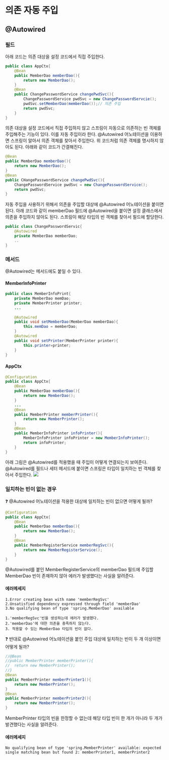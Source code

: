 # 의존 자동 주입
## @Autowired
### 필드
아래 코드는 의존 대상을 설정 코드에서 직접 주입한다. 
```java
public class AppCtx{
	@Bean
    public MemberDao memberDao(){
    	return new MemberDao();
    }
    @Bean
    public ChangePasswordService changePwdSvc(){
    	ChangePasswordService pwdSvc = new ChangePasswordServcie();
        pwdSvc.setMemberDao(memberDao());// 의존 주입
        return pwdSvc;
    }
}
```
의존 대상을 설정 코드에서 직접 주입하지 않고 스프링이 자동으로 의존하는 빈 객체를 주입해주는 기능이 있다. 이를 자동 주입이라 한다.
@Autowired 어노테이션을 이용하면 스프링이 알아서 의존 객체를 찾아서 주입한다. 위 코드처럼 의존 객체를 명시하지 않아도 된다. 아래와 같이 코드가 간결해진다.
```java
@Bean
public MemberDao memberDao(){
	return new MemberDao();
}
@Bean
public CHangePasswordService changePwdSvc(){
	ChangePasswordService pwdSvc = new ChangePasswordService();
    return pwdSvc;
}	
```
자동 주입을 사용하기 위해서 의존을 주입할 대상에 @Autowired 어노테이션을 붙이면 된다. 아래 코드와 같이 memberDao 필드에 @Autowired을 붙이면 설정 클래스에서 의존을 주입하지 않아도 된다. 스프링이 해당 타입의 빈 객체를 찾아서 필드에 할당한다. 
```java
public class ChangePasswordServic{
	@Autowired
    private MemberDao memberDao;
    ..
}
```
### 메서드
@Autowired는 메서드에도 붙일 수 있다. 
#### MemberInfoPrinter
```java
public class MemberInfoPrint{
	private MemberDao memDao;
    private MemberPrinter printer;
    ...
    
    @Autowired
    public void setMemberDao(MemberDao memberDao){
    	this.memDao = memberDao;
    }
    @Autowired
    public void setPrinter(MemberPrinter printer){
    	this.printer=printer;
    }
}
```
#### AppCtx
```java
@Configuration
public class AppCtx{
	@Bean
    public MemberDao memberDao(){
    	return new MemberDao();
    }	
    ...
    @Bean
    public MemberPrinter memberPrinter(){
    	return new MemberPrinter();
    }
    @Bean
    public MemberInfoPrinter infoPrinter(){
    	MemberInfoPrinter infoPrinter = new MemberInfoPrinter();
        return infoPrinter;
    }
}
```
아래 그림은 @Autowired를 적용했을 때 주입이 어떻게 연결되는지 보여준다. @Autowired를 필드나 세터 메서드에 붙이면 스프링은 타입이 일치하는 빈 객체를 찾아서 주입한다.
![](https://velog.velcdn.com/images/yh_lee/post/e95a23a0-37aa-4a5f-85fc-ddfd50ab64d3/image.png)

### 일치하는 빈이 없는 경우
❓ @Autowired 어노테이션을 적용한 대상에 일치하는 빈이 없으면 어떻게 될까?
```java
@Configuration
public class AppCtx{
	@Bean
    public MemberDao memberDao(){
    	return new MemberDao();
    }
    @Bean
    public MemberRegisterService memberRegSvc(){
		return new MemberRegisterService();
	}	
}
```

@Autowired를 붙인 MemberRegisterService의 memberDao 필드에 주입할 MemberDao 빈이 존재하지 않아 에러가 발생했다는 사실을 알려준다. 

#### 에러메세지

	1.Error creating bean with name 'memberRegSvc'
	2.Unsatisfied dependency expressed through field 'memberDao'
    3.No qualifying bean of type 'spring.MemberDao' available
    
    1.'memberRegSvc'빈을 생성하는데 에러가 발생했다. 
	2.'memberDao'에 대한 의존을 충족하지 않는다.
	3. 적용할 수 있는 MemberDao 타입의 빈이 없다. 
    
    
❓ 반대로 @Autowired 어노테이션을 붙인 주입 대상에 일치하는 빈이 두 개 이상이면 어떻게 될까?

```java
//@Bean
//public MemberPrinter memberPrinter(){
//	return new MemberPrinter();
//}
@Bean
public MemberPrinter memberPrinter1(){
	return new MemberPrinter();
}
@Bean
public MemberPrinter memberPrinter2(){
	return new MemberPrinter();
}
```

MemberPrinter 타입의 빈을 한정할 수 없는데 해당 타입 빈이 한 개가 아니라 두 개가 발견했다는 사실을 알려준다.
#### 에러메세지

	No qualifying bean of type 'spring.MemberPrinter' available: expected single matching bean but found 2: memberPrinter1, memberPrinter2

	